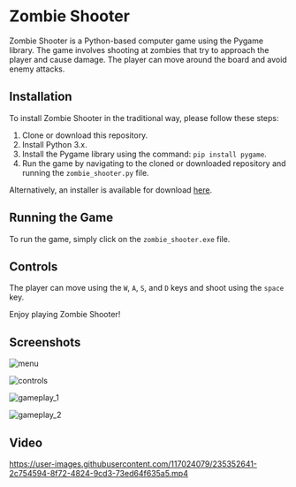 # Zombie Shooter

Zombie Shooter is a Python-based computer game using the Pygame library. The game involves shooting at zombies that try to approach the player and cause damage. The player can move around the board and avoid enemy attacks.

## Installation

To install Zombie Shooter in the traditional way, please follow these steps:

1. Clone or download this repository.
2. Install Python 3.x.
3. Install the Pygame library using the command: `pip install pygame`.
4. Run the game by navigating to the cloned or downloaded repository and running the `zombie_shooter.py` file.

Alternatively, an installer is available for download [here](https://drive.google.com/file/d/14YsvoO_tJPZqQCP2u_9dNQsw68ZC2Jxy/view?usp=sharing).

## Running the Game

To run the game, simply click on the `zombie_shooter.exe` file. 

## Controls

The player can move using the `W`, `A`, `S`, and `D` keys and shoot using the `space` key. 

Enjoy playing Zombie Shooter!

## Screenshots

![menu](https://user-images.githubusercontent.com/117024079/235351975-da21a2ee-273c-46e8-940d-64639f2f16f8.png)

![controls](https://user-images.githubusercontent.com/117024079/235351984-5b03f5ea-06b2-491d-8b60-fa11a221b078.png)

![gameplay_1](https://user-images.githubusercontent.com/117024079/235351990-f4ef5d0c-29a4-4c93-9c6e-d1c60c35c0bc.png)

![gameplay_2](https://user-images.githubusercontent.com/117024079/235351991-854221c2-a4e1-496b-a101-477899ccda22.png)

## Video

https://user-images.githubusercontent.com/117024079/235352641-2c754594-8f72-4824-9cd3-73ed64f635a5.mp4


